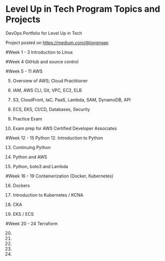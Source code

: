 # Level Up in Tech Program Topics and Projects
DevOps Portfolio for Level Up in Tech

Project posted on https://medium.com/@longngan

#Week 1 - 3 
Introduction to Linux


#Week 4 GitHub and source control


#Week 5 - 11 AWS

5. Overview of AWS; Cloud Practitioner

6. IAM, AWS CLI, Git, VPC, EC2, ELB

7. S3, CloudFront, IaC, PaaS, Lambda, SAM, DynamoDB, API

8. ECS, EKS, CI/CD, Databases, Security

9. Practice Exam

10. Exam prep for AWS Certified Developer Associates


#Week 12 - 15 Python
12. Introduction to Python

13. Continuing Python

14. Python and AWS

15. Python, boto3 and Lambda


#Week 16 - 19 Containerization (Docker, Kubernetes)

16. Dockers

17. Introduction to Kubernetes / KCNA

18. CKA

19. EKS / ECS


#Week 20 - 24 Terraform

20.

21.

22.

23.

24.

